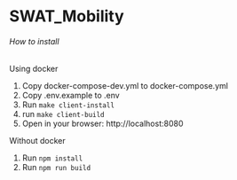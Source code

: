 # SWAT_Mobility

###### How to install
Using docker
1. Copy docker-compose-dev.yml to docker-compose.yml
2. Copy .env.example to .env
3. Run `make client-install`
4. run `make client-build`
5. Open in your browser: http://localhost:8080

Without docker
1. Run `npm install`
2. Run `npm run build`